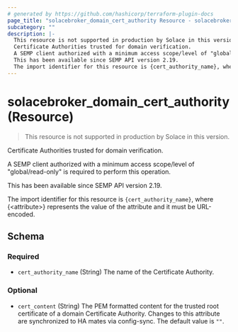 ```yaml
---
# generated by https://github.com/hashicorp/terraform-plugin-docs
page_title: "solacebroker_domain_cert_authority Resource - solacebroker"
subcategory: ""
description: |-
  This resource is not supported in production by Solace in this version.
  Certificate Authorities trusted for domain verification.
  A SEMP client authorized with a minimum access scope/level of "global/read-only" is required to perform this operation.
  This has been available since SEMP API version 2.19.
  The import identifier for this resource is {cert_authority_name}, where {&lt;attribute&gt;} represents the value of the attribute and it must be URL-encoded.
---
```


# solacebroker_domain_cert_authority (Resource)

> This resource is not supported in production by Solace in this version.

Certificate Authorities trusted for domain verification.



A SEMP client authorized with a minimum access scope/level of "global/read-only" is required to perform this operation.

This has been available since SEMP API version 2.19.

The import identifier for this resource is `{cert_authority_name}`, where {&lt;attribute&gt;} represents the value of the attribute and it must be URL-encoded.



<!-- schema generated by tfplugindocs -->
## Schema

### Required

- `cert_authority_name` (String) The name of the Certificate Authority.

### Optional

- `cert_content` (String) The PEM formatted content for the trusted root certificate of a domain Certificate Authority. Changes to this attribute are synchronized to HA mates via config-sync. The default value is `""`.
